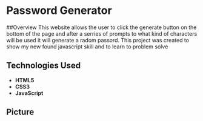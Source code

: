 # Password Generator
##Overview 
This website allows the user to click the generate button on the bottom of the page and after a serries of prompts to what kind of characters will be used it will generate a radom passord. This project was created to show my new found javascript skill and to learn to problem solve
## Technologies Used 
* **HTML5**
* **CSS3**
* **JavaScript**
## Picture 
